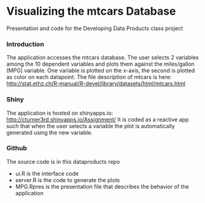 # Visualizing the mtcars Database
Presentation and code for the Developing Data Products class project
### Introduction
The application accesses the mtcars database. The user selects 2 variables among the 10 dependent variables and plots them against the miles/gallon (MPG) variable. One variable is plotted on the x-axis, the second is plotted as color on each datapoint. The file description of mtcars is here: http://stat.ethz.ch/R-manual/R-devel/library/datasets/html/mtcars.html

### Shiny
The application is hosted on shinyapps.io: http://cturner3rd.shinyapps.io/Assignment/  It is coded as a reactive app such that when the user selects a variable the plot is automatically generated using the new variable. 

### Github
The source code is in this dataproducts repo
- ui.R is the interface code
- server.R is the code to generate the plots
- MPG.Rpres is the presentation file that describes the behavior of the application
